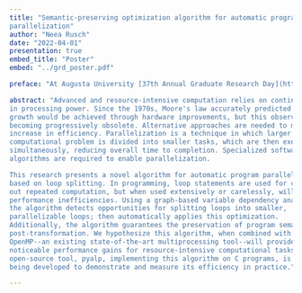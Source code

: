 ```yaml
---
title: "Semantic-preserving optimization algorithm for automatic program
parallelization"
author: "Neea Rusch"
date: "2022-04-01"
presentation: true
embed_title: "Poster"
embed: "../grd_poster.pdf"

preface: "At Augusta University [37th Annual Graduate Research Day](https://www.augusta.edu/gradschool/grd.php) on April 1, 2022."

abstract: "Advanced and resource-intensive computation relies on continuous rise
in processing power. Since the 1970s, Moore's law accurately predicted this
growth would be achieved through hardware improvements, but this observation is
becoming progressively obsolete. Alternative approaches are needed to maintain
increase in efficiency. Parallelization is a technique in which larger
computational problem is divided into smaller tasks, which are then executed
simultaneously, reducing overall time to completion. Specialized software and
algorithms are required to enable parallelization.

This research presents a novel algorithm for automatic program parallelization
based on loop splitting. In programming, loop statements are used for carrying
out repeated computation, but when used extensively or carelessly, will produce
performance inefficiencies. Using a graph-based variable dependency analysis,
the algorithm detects opportunities for splitting loops into smaller,
parallelizable loops; then automatically applies this optimization.
Additionally, the algorithm guarantees the preservation of program semantics
post-transformation. We hypothesize this algorithm, when combined with
OpenMP--an existing state-of-the-art multiprocessing tool--will provide
noticeable performance gains for resource-intensive computational tasks. An
open-source tool, pyalp, implementing this algorithm on C programs, is currently
being developed to demonstrate and measure its efficiency in practice."

---
```

